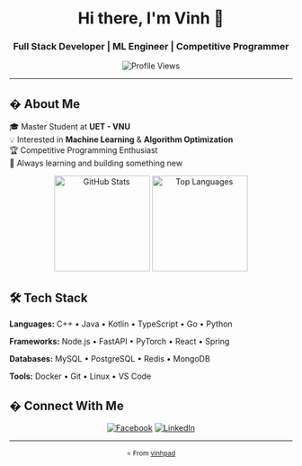 <div align="center">

# Hi there, I'm Vinh 👋

### Full Stack Developer | ML Engineer | Competitive Programmer

![Profile Views](https://komarev.com/ghpvc/?username=vinhpad&color=0069b4&style=flat-square)

</div>

---

## � About Me

🎓 Master Student at **UET - VNU**  
💡 Interested in **Machine Learning** & **Algorithm Optimization**  
🏆 Competitive Programming Enthusiast  
🌱 Always learning and building something new

<div align="center">
  <img height="170em" src="https://github-readme-stats-eight-theta.vercel.app/api?username=vinhpad&show_icons=true&theme=tokyonight&include_all_commits=true&count_private=true&hide_border=true" alt="GitHub Stats"/>
  <img height="170em" src="https://github-readme-stats.vercel.app/api/top-langs/?username=vinhpad&layout=compact&theme=tokyonight&hide_border=true" alt="Top Languages"/>
</div>

## 🛠️ Tech Stack

**Languages:** C++ • Java • Kotlin • TypeScript • Go • Python

**Frameworks:** Node.js • FastAPI • PyTorch • React • Spring

**Databases:** MySQL • PostgreSQL • Redis • MongoDB

**Tools:** Docker • Git • Linux • VS Code

## � Connect With Me

<div align="center">

[![Facebook](https://img.shields.io/badge/Facebook-%231877F2.svg?style=for-the-badge&logo=Facebook&logoColor=white)](https://www.facebook.com/vinhpad/)
[![LinkedIn](https://img.shields.io/badge/linkedin-%230077B5.svg?style=for-the-badge&logo=linkedin&logoColor=white)](https://www.linkedin.com/in/mangoboss/)

</div>

---

<div align="center">
<sub>⭐ From <a href="https://github.com/vinhpad">vinhpad</a></sub>
</div>
